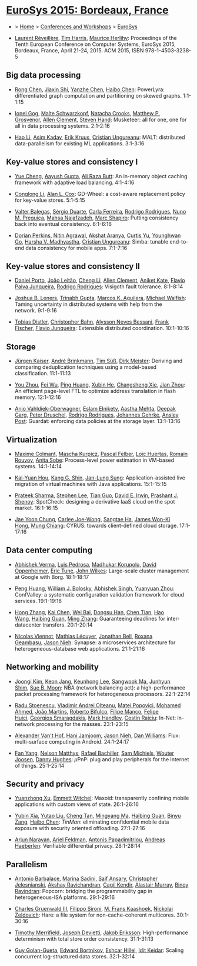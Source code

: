 # [EuroSys 2015: Bordeaux, France](http://dblp.uni-trier.de/db/conf/eurosys/eurosys2015.html)

- \> [Home](http://dblp.uni-trier.de/) > [Conferences and Workshops](http://dblp.uni-trier.de/db/conf) > [EuroSys](http://dblp.uni-trier.de/db/conf/eurosys/index.html)

- [Laurent Réveillère](http://dblp.uni-trier.de/pers/hd/r/R=eacute=veill=egrave=re:Laurent), [Tim Harris](http://dblp.uni-trier.de/pers/hd/h/Harris_0001:Tim), [Maurice Herlihy](http://dblp.uni-trier.de/pers/hd/h/Herlihy:Maurice):
  Proceedings of the Tenth European Conference on Computer Systems, EuroSys 2015, Bordeaux, France, April 21-24, 2015. ACM 2015, ISBN 978-1-4503-3238-5

## Big data processing

- [Rong Chen](http://dblp.uni-trier.de/pers/hd/c/Chen:Rong), [Jiaxin Shi](http://dblp.uni-trier.de/pers/hd/s/Shi:Jiaxin), [Yanzhe Chen](http://dblp.uni-trier.de/pers/hd/c/Chen:Yanzhe), [Haibo Chen](http://dblp.uni-trier.de/pers/hd/c/Chen:Haibo):
  PowerLyra: differentiated graph computation and partitioning on skewed graphs. 1:1-1:15

- [Ionel Gog](http://dblp.uni-trier.de/pers/hd/g/Gog:Ionel), [Malte Schwarzkopf](http://dblp.uni-trier.de/pers/hd/s/Schwarzkopf:Malte), [Natacha Crooks](http://dblp.uni-trier.de/pers/hd/c/Crooks:Natacha), [Matthew P. Grosvenor](http://dblp.uni-trier.de/pers/hd/g/Grosvenor:Matthew_P=), [Allen Clement](http://dblp.uni-trier.de/pers/hd/c/Clement:Allen), [Steven Hand](http://dblp.uni-trier.de/pers/hd/h/Hand:Steven):
  Musketeer: all for one, one for all in data processing systems. 2:1-2:16

- [Hao Li](http://dblp.uni-trier.de/pers/hd/l/Li:Hao), [Asim Kadav](http://dblp.uni-trier.de/pers/hd/k/Kadav:Asim), [Erik Kruus](http://dblp.uni-trier.de/pers/hd/k/Kruus:Erik), [Cristian Ungureanu](http://dblp.uni-trier.de/pers/hd/u/Ungureanu:Cristian):
  MALT: distributed data-parallelism for existing ML applications. 3:1-3:16

## Key-value stores and consistency I

- [Yue Cheng](http://dblp.uni-trier.de/pers/hd/c/Cheng:Yue), [Aayush Gupta](http://dblp.uni-trier.de/pers/hd/g/Gupta:Aayush), [Ali Raza Butt](http://dblp.uni-trier.de/pers/hd/b/Butt:Ali_Raza):
  An in-memory object caching framework with adaptive load balancing. 4:1-4:16

- [Conglong Li](http://dblp.uni-trier.de/pers/hd/l/Li:Conglong), [Alan L. Cox](http://dblp.uni-trier.de/pers/hd/c/Cox:Alan_L=):
  GD-Wheel: a cost-aware replacement policy for key-value stores. 5:1-5:15

- [Valter Balegas](http://dblp.uni-trier.de/pers/hd/b/Balegas:Valter), [Sérgio Duarte](http://dblp.uni-trier.de/pers/hd/d/Duarte:S=eacute=rgio), [Carla Ferreira](http://dblp.uni-trier.de/pers/hd/f/Ferreira:Carla), [Rodrigo Rodrigues](http://dblp.uni-trier.de/pers/hd/r/Rodrigues:Rodrigo), [Nuno M. Preguiça](http://dblp.uni-trier.de/pers/hd/p/Pregui=ccedil=a:Nuno_M=), [Mahsa Najafzadeh](http://dblp.uni-trier.de/pers/hd/n/Najafzadeh:Mahsa), [Marc Shapiro](http://dblp.uni-trier.de/pers/hd/s/Shapiro:Marc):
  Putting consistency back into eventual consistency. 6:1-6:16

- [Dorian Perkins](http://dblp.uni-trier.de/pers/hd/p/Perkins:Dorian), [Nitin Agrawal](http://dblp.uni-trier.de/pers/hd/a/Agrawal:Nitin), [Akshat Aranya](http://dblp.uni-trier.de/pers/hd/a/Aranya:Akshat), [Curtis Yu](http://dblp.uni-trier.de/pers/hd/y/Yu:Curtis), [Younghwan Go](http://dblp.uni-trier.de/pers/hd/g/Go:Younghwan), [Harsha V. Madhyastha](http://dblp.uni-trier.de/pers/hd/m/Madhyastha:Harsha_V=), [Cristian Ungureanu](http://dblp.uni-trier.de/pers/hd/u/Ungureanu:Cristian):
  Simba: tunable end-to-end data consistency for mobile apps. 7:1-7:16

## Key-value stores and consistency II

- [Daniel Porto](http://dblp.uni-trier.de/pers/hd/p/Porto:Daniel), [João Leitão](http://dblp.uni-trier.de/pers/hd/l/Leit=atilde=o:Jo=atilde=o), [Cheng Li](http://dblp.uni-trier.de/pers/hd/l/Li_0001:Cheng), [Allen Clement](http://dblp.uni-trier.de/pers/hd/c/Clement:Allen), [Aniket Kate](http://dblp.uni-trier.de/pers/hd/k/Kate:Aniket), [Flavio Paiva Junqueira](http://dblp.uni-trier.de/pers/hd/j/Junqueira:Flavio_Paiva), [Rodrigo Rodrigues](http://dblp.uni-trier.de/pers/hd/r/Rodrigues:Rodrigo):
  Visigoth fault tolerance. 8:1-8:14

- [Joshua B. Leners](http://dblp.uni-trier.de/pers/hd/l/Leners:Joshua_B=), [Trinabh Gupta](http://dblp.uni-trier.de/pers/hd/g/Gupta:Trinabh), [Marcos K. Aguilera](http://dblp.uni-trier.de/pers/hd/a/Aguilera:Marcos_K=), [Michael Walfish](http://dblp.uni-trier.de/pers/hd/w/Walfish:Michael):
  Taming uncertainty in distributed systems with help from the network. 9:1-9:16

- [Tobias Distler](http://dblp.uni-trier.de/pers/hd/d/Distler:Tobias), [Christopher Bahn](http://dblp.uni-trier.de/pers/hd/b/Bahn:Christopher), [Alysson Neves Bessani](http://dblp.uni-trier.de/pers/hd/b/Bessani:Alysson_Neves), [Frank Fischer](http://dblp.uni-trier.de/pers/hd/f/Fischer:Frank), [Flavio Junqueira](http://dblp.uni-trier.de/pers/hd/j/Junqueira:Flavio):
  Extensible distributed coordination. 10:1-10:16

## Storage

- [Jürgen Kaiser](http://dblp.uni-trier.de/pers/hd/k/Kaiser:J=uuml=rgen), [André Brinkmann](http://dblp.uni-trier.de/pers/hd/b/Brinkmann:Andr=eacute=), [Tim Süß](http://dblp.uni-trier.de/pers/hd/s/S=uuml==szlig=:Tim), [Dirk Meister](http://dblp.uni-trier.de/pers/hd/m/Meister:Dirk):
  Deriving and comparing deduplication techniques using a model-based classification. 11:1-11:13

- [You Zhou](http://dblp.uni-trier.de/pers/hd/z/Zhou:You), [Fei Wu](http://dblp.uni-trier.de/pers/hd/w/Wu:Fei), [Ping Huang](http://dblp.uni-trier.de/pers/hd/h/Huang:Ping), [Xubin He](http://dblp.uni-trier.de/pers/hd/h/He:Xubin), [Changsheng Xie](http://dblp.uni-trier.de/pers/hd/x/Xie:Changsheng), [Jian Zhou](http://dblp.uni-trier.de/pers/hd/z/Zhou:Jian):
  An efficient page-level FTL to optimize address translation in flash memory. 12:1-12:16

- [Anjo Vahldiek-Oberwagner](http://dblp.uni-trier.de/pers/hd/v/Vahldiek=Oberwagner:Anjo), [Eslam Elnikety](http://dblp.uni-trier.de/pers/hd/e/Elnikety:Eslam), [Aastha Mehta](http://dblp.uni-trier.de/pers/hd/m/Mehta:Aastha), [Deepak Garg](http://dblp.uni-trier.de/pers/hd/g/Garg_0001:Deepak), [Peter Druschel](http://dblp.uni-trier.de/pers/hd/d/Druschel:Peter), [Rodrigo Rodrigues](http://dblp.uni-trier.de/pers/hd/r/Rodrigues:Rodrigo), [Johannes Gehrke](http://dblp.uni-trier.de/pers/hd/g/Gehrke:Johannes), [Ansley Post](http://dblp.uni-trier.de/pers/hd/p/Post:Ansley):
  Guardat: enforcing data policies at the storage layer. 13:1-13:16

## Virtualization

- [Maxime Colmant](http://dblp.uni-trier.de/pers/hd/c/Colmant:Maxime), [Mascha Kurpicz](http://dblp.uni-trier.de/pers/hd/k/Kurpicz:Mascha), [Pascal Felber](http://dblp.uni-trier.de/pers/hd/f/Felber:Pascal), [Loïc Huertas](http://dblp.uni-trier.de/pers/hd/h/Huertas:Lo=iuml=c), [Romain Rouvoy](http://dblp.uni-trier.de/pers/hd/r/Rouvoy:Romain), [Anita Sobe](http://dblp.uni-trier.de/pers/hd/s/Sobe:Anita):
  Process-level power estimation in VM-based systems. 14:1-14:14

- [Kai-Yuan Hou](http://dblp.uni-trier.de/pers/hd/h/Hou:Kai=Yuan), [Kang G. Shin](http://dblp.uni-trier.de/pers/hd/s/Shin:Kang_G=), [Jan-Lung Sung](http://dblp.uni-trier.de/pers/hd/s/Sung:Jan=Lung):
  Application-assisted live migration of virtual machines with Java applications. 15:1-15:15

- [Prateek Sharma](http://dblp.uni-trier.de/pers/hd/s/Sharma:Prateek), [Stephen Lee](http://dblp.uni-trier.de/pers/hd/l/Lee:Stephen), [Tian Guo](http://dblp.uni-trier.de/pers/hd/g/Guo:Tian), [David E. Irwin](http://dblp.uni-trier.de/pers/hd/i/Irwin:David_E=), [Prashant J. Shenoy](http://dblp.uni-trier.de/pers/hd/s/Shenoy:Prashant_J=):
  SpotCheck: designing a derivative IaaS cloud on the spot market. 16:1-16:15

- [Jae Yoon Chung](http://dblp.uni-trier.de/pers/hd/c/Chung:Jae_Yoon), [Carlee Joe-Wong](http://dblp.uni-trier.de/pers/hd/j/Joe=Wong:Carlee), [Sangtae Ha](http://dblp.uni-trier.de/pers/hd/h/Ha:Sangtae), [James Won-Ki Hong](http://dblp.uni-trier.de/pers/hd/h/Hong:James_Won=Ki), [Mung Chiang](http://dblp.uni-trier.de/pers/hd/c/Chiang:Mung):
  CYRUS: towards client-defined cloud storage. 17:1-17:16

## Data center computing

- [Abhishek Verma](http://dblp.uni-trier.de/pers/hd/v/Verma:Abhishek), [Luis Pedrosa](http://dblp.uni-trier.de/pers/hd/p/Pedrosa:Luis), [Madhukar Korupolu](http://dblp.uni-trier.de/pers/hd/k/Korupolu:Madhukar), [David Oppenheimer](http://dblp.uni-trier.de/pers/hd/o/Oppenheimer:David), [Eric Tune](http://dblp.uni-trier.de/pers/hd/t/Tune:Eric), [John Wilkes](http://dblp.uni-trier.de/pers/hd/w/Wilkes:John):
  Large-scale cluster management at Google with Borg. 18:1-18:17

- [Peng Huang](http://dblp.uni-trier.de/pers/hd/h/Huang:Peng), [William J. Bolosky](http://dblp.uni-trier.de/pers/hd/b/Bolosky:William_J=), [Abhishek Singh](http://dblp.uni-trier.de/pers/hd/s/Singh:Abhishek), [Yuanyuan Zhou](http://dblp.uni-trier.de/pers/hd/z/Zhou:Yuanyuan):
  ConfValley: a systematic configuration validation framework for cloud services. 19:1-19:16

- [Hong Zhang](http://dblp.uni-trier.de/pers/hd/z/Zhang:Hong), [Kai Chen](http://dblp.uni-trier.de/pers/hd/c/Chen_0005:Kai), [Wei Bai](http://dblp.uni-trier.de/pers/hd/b/Bai_0001:Wei), [Dongsu Han](http://dblp.uni-trier.de/pers/hd/h/Han:Dongsu), [Chen Tian](http://dblp.uni-trier.de/pers/hd/t/Tian:Chen), [Hao Wang](http://dblp.uni-trier.de/pers/hd/w/Wang_0022:Hao), [Haibing Guan](http://dblp.uni-trier.de/pers/hd/g/Guan:Haibing), [Ming Zhang](http://dblp.uni-trier.de/pers/hd/z/Zhang:Ming):
  Guaranteeing deadlines for inter-datacenter transfers. 20:1-20:14

- [Nicolas Viennot](http://dblp.uni-trier.de/pers/hd/v/Viennot:Nicolas), [Mathias Lécuyer](http://dblp.uni-trier.de/pers/hd/l/L=eacute=cuyer:Mathias), [Jonathan Bell](http://dblp.uni-trier.de/pers/hd/b/Bell:Jonathan), [Roxana Geambasu](http://dblp.uni-trier.de/pers/hd/g/Geambasu:Roxana), [Jason Nieh](http://dblp.uni-trier.de/pers/hd/n/Nieh:Jason):
  Synapse: a microservices architecture for heterogeneous-database web applications. 21:1-21:16

## Networking and mobility

- [Joongi Kim](http://dblp.uni-trier.de/pers/hd/k/Kim:Joongi), [Keon Jang](http://dblp.uni-trier.de/pers/hd/j/Jang:Keon), [Keunhong Lee](http://dblp.uni-trier.de/pers/hd/l/Lee:Keunhong), [Sangwook Ma](http://dblp.uni-trier.de/pers/hd/m/Ma:Sangwook), [Junhyun Shim](http://dblp.uni-trier.de/pers/hd/s/Shim:Junhyun), [Sue B. Moon](http://dblp.uni-trier.de/pers/hd/m/Moon:Sue_B=):
  NBA (network balancing act): a high-performance packet processing framework for heterogeneous processors. 22:1-22:14

- [Radu Stoenescu](http://dblp.uni-trier.de/pers/hd/s/Stoenescu:Radu), [Vladimir Andrei Olteanu](http://dblp.uni-trier.de/pers/hd/o/Olteanu:Vladimir_Andrei), [Matei Popovici](http://dblp.uni-trier.de/pers/hd/p/Popovici:Matei), [Mohamed Ahmed](http://dblp.uni-trier.de/pers/hd/a/Ahmed:Mohamed), [João Martins](http://dblp.uni-trier.de/pers/hd/m/Martins:Jo=atilde=o), [Roberto Bifulco](http://dblp.uni-trier.de/pers/hd/b/Bifulco:Roberto), [Filipe Manco](http://dblp.uni-trier.de/pers/hd/m/Manco:Filipe), [Felipe Huici](http://dblp.uni-trier.de/pers/hd/h/Huici:Felipe), [Georgios Smaragdakis](http://dblp.uni-trier.de/pers/hd/s/Smaragdakis:Georgios), [Mark Handley](http://dblp.uni-trier.de/pers/hd/h/Handley:Mark), [Costin Raiciu](http://dblp.uni-trier.de/pers/hd/r/Raiciu:Costin):
  In-Net: in-network processing for the masses. 23:1-23:15

- [Alexander Van't Hof](http://dblp.uni-trier.de/pers/hd/h/Hof:Alexander_Van=t), [Hani Jamjoom](http://dblp.uni-trier.de/pers/hd/j/Jamjoom:Hani), [Jason Nieh](http://dblp.uni-trier.de/pers/hd/n/Nieh:Jason), [Dan Williams](http://dblp.uni-trier.de/pers/hd/w/Williams:Dan):
  Flux: multi-surface computing in Android. 24:1-24:17

- [Fan Yang](http://dblp.uni-trier.de/pers/hd/y/Yang:Fan), [Nelson Matthys](http://dblp.uni-trier.de/pers/hd/m/Matthys:Nelson), [Rafael Bachiller](http://dblp.uni-trier.de/pers/hd/b/Bachiller:Rafael), [Sam Michiels](http://dblp.uni-trier.de/pers/hd/m/Michiels:Sam), [Wouter Joosen](http://dblp.uni-trier.de/pers/hd/j/Joosen:Wouter), [Danny Hughes](http://dblp.uni-trier.de/pers/hd/h/Hughes_0001:Danny):
  *μ*PnP: plug and play peripherals for the internet of things. 25:1-25:14

## Security and privacy

- [Yuanzhong Xu](http://dblp.uni-trier.de/pers/hd/x/Xu:Yuanzhong), [Emmett Witchel](http://dblp.uni-trier.de/pers/hd/w/Witchel:Emmett):
  Maxoid: transparently confining mobile applications with custom views of state. 26:1-26:16

- [Yubin Xia](http://dblp.uni-trier.de/pers/hd/x/Xia:Yubin), [Yutao Liu](http://dblp.uni-trier.de/pers/hd/l/Liu:Yutao), [Cheng Tan](http://dblp.uni-trier.de/pers/hd/t/Tan:Cheng), [Mingyang Ma](http://dblp.uni-trier.de/pers/hd/m/Ma:Mingyang), [Haibing Guan](http://dblp.uni-trier.de/pers/hd/g/Guan:Haibing), [Binyu Zang](http://dblp.uni-trier.de/pers/hd/z/Zang:Binyu), [Haibo Chen](http://dblp.uni-trier.de/pers/hd/c/Chen:Haibo):
  *TinMan*: eliminating confidential mobile data exposure with security oriented offloading. 27:1-27:16

- [Arjun Narayan](http://dblp.uni-trier.de/pers/hd/n/Narayan:Arjun), [Ariel Feldman](http://dblp.uni-trier.de/pers/hd/f/Feldman:Ariel), [Antonis Papadimitriou](http://dblp.uni-trier.de/pers/hd/p/Papadimitriou:Antonis), [Andreas Haeberlen](http://dblp.uni-trier.de/pers/hd/h/Haeberlen:Andreas):
  Verifiable differential privacy. 28:1-28:14

## Parallelism

- [Antonio Barbalace](http://dblp.uni-trier.de/pers/hd/b/Barbalace:Antonio), [Marina Sadini](http://dblp.uni-trier.de/pers/hd/s/Sadini:Marina), [Saif Ansary](http://dblp.uni-trier.de/pers/hd/a/Ansary:Saif), [Christopher Jelesnianski](http://dblp.uni-trier.de/pers/hd/j/Jelesnianski:Christopher), [Akshay Ravichandran](http://dblp.uni-trier.de/pers/hd/r/Ravichandran:Akshay), [Cagil Kendir](http://dblp.uni-trier.de/pers/hd/k/Kendir:Cagil), [Alastair Murray](http://dblp.uni-trier.de/pers/hd/m/Murray:Alastair), [Binoy Ravindran](http://dblp.uni-trier.de/pers/hd/r/Ravindran:Binoy):
  Popcorn: bridging the programmability gap in heterogeneous-ISA platforms. 29:1-29:16

- [Charles Gruenwald III](http://dblp.uni-trier.de/pers/hd/g/Gruenwald_III:Charles), [Filippo Sironi](http://dblp.uni-trier.de/pers/hd/s/Sironi:Filippo), [M. Frans Kaashoek](http://dblp.uni-trier.de/pers/hd/k/Kaashoek:M=_Frans), [Nickolai Zeldovich](http://dblp.uni-trier.de/pers/hd/z/Zeldovich:Nickolai):
  Hare: a file system for non-cache-coherent multicores. 30:1-30:16

- [Timothy Merrifield](http://dblp.uni-trier.de/pers/hd/m/Merrifield:Timothy), [Joseph Devietti](http://dblp.uni-trier.de/pers/hd/d/Devietti:Joseph), [Jakob Eriksson](http://dblp.uni-trier.de/pers/hd/e/Eriksson:Jakob):
  High-performance determinism with total store order consistency. 31:1-31:13

- [Guy Golan-Gueta](http://dblp.uni-trier.de/pers/hd/g/Golan=Gueta:Guy), [Edward Bortnikov](http://dblp.uni-trier.de/pers/hd/b/Bortnikov:Edward), [Eshcar Hillel](http://dblp.uni-trier.de/pers/hd/h/Hillel:Eshcar), [Idit Keidar](http://dblp.uni-trier.de/pers/hd/k/Keidar:Idit):
  Scaling concurrent log-structured data stores. 32:1-32:14